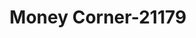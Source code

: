 ---
f_zip-code: 33950
f_state-code: FL
title: Money Corner-21179
f_phone: 941-575-9392
f_city-only: Punta Gorda
f_address: 1844 Tamiami Trail Punta Gorda
f_location-unique-id: '21179'
slug: money-corner-21179
updated-on: '2024-05-30T13:46:58.046Z'
created-on: '2024-05-30T13:36:59.803Z'
published-on: '2024-05-30T13:54:32.469Z'
f_city-state: cms/city/punta-gorda-fl.md
f_company: cms/company/money-corner.md
f_state: cms/state/florida.md
layout: '[payday-loan].html'
tags: payday-loan
---